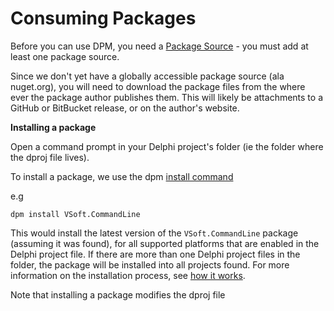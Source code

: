 # Consuming Packages

Before you can use DPM, you need a [Package Source](../concepts/sources.md) - you must add at least one package source.

Since we don't yet have a globally accessible package source (ala nuget.org), you will need to download the package files from the where ever the package author publishes them. This will likely be attachments to a GitHub or BitBucket release, or on the author's website.

**Installing a package**

Open a command prompt in your Delphi project's folder (ie the folder where the dproj file lives).

To install a package, we use the dpm [install command](../commands/install-command.md)

e.g

```cli
dpm install VSoft.CommandLine
```

This would install the latest version of the `VSoft.CommandLine` package (assuming it was found), for all supported platforms that are enabled in the Delphi project file. If there are more than one Delphi project files in the folder, the package will be installed into all projects found. For more information on the installation process, see [how it works](../concepts/how-it-works.md).

Note that installing a package modifies the dproj file
